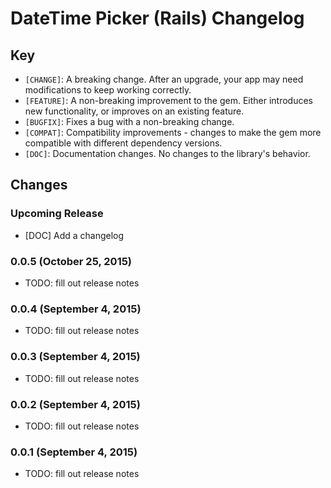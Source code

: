 # DateTime Picker (Rails) Changelog

## Key

* `[CHANGE]`: A breaking change.
  After an upgrade, your app may need modifications to keep working correctly.
* `[FEATURE]`: A non-breaking improvement to the gem.
  Either introduces new functionality, or improves on an existing feature.
* `[BUGFIX]`: Fixes a bug with a non-breaking change.
* `[COMPAT]`: Compatibility improvements - changes to make the gem more
  compatible with different dependency versions.
* `[DOC]`: Documentation changes. No changes to the library's behavior.

## Changes

### Upcoming Release

- [DOC] Add a changelog

### 0.0.5 (October 25, 2015)

- TODO: fill out release notes

### 0.0.4 (September 4, 2015)

- TODO: fill out release notes

### 0.0.3 (September 4, 2015)

- TODO: fill out release notes

### 0.0.2 (September 4, 2015)

- TODO: fill out release notes

### 0.0.1 (September 4, 2015)

- TODO: fill out release notes
